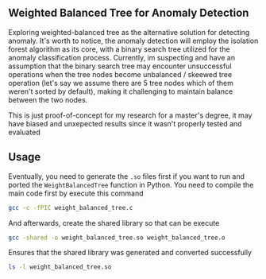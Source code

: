 ## Weighted Balanced Tree for Anomaly Detection

Exploring weighted-balanced tree as the alternative solution for detecting anomaly. It's worth to notice, the anomaly detection will employ the isolation forest algorithm as its core, with a binary search tree utilized for the anomaly classification process. Currently, im suspecting and have an assumption that the binary search tree may encounter unsuccessful operations when the tree nodes become unbalanced / skeewed tree operation (let's say we assume there are 5 tree nodes which of them weren't sorted by default), making it challenging to maintain balance between the two nodes.

This is just proof-of-concept for my research for a master's degree, it may have biased and unxepected results since it wasn't properly tested and evaluated

## Usage

Eventually, you need to generate the `.so` files first if you want to run and ported the `WeightBalancedTree` function in Python. You need to compile the main code first by execute this command

```bash
gcc -c -fPIC weight_balanced_tree.c
```

And afterwards, create the shared library so that can be execute 

```bash
gcc -shared -o weight_balanced_tree.so weight_balanced_tree.o
```

Ensures that the shared library was generated and converted successfully

```bash
ls -l weight_balanced_tree.so
```
